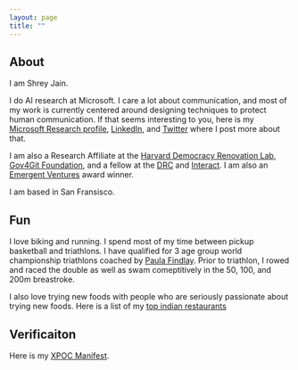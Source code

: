 ```yaml
---
layout: page
title: ""
---
```


## About 

I am Shrey Jain. 

I do AI research at Microsoft. I care a lot about communication, and most of my work is currently centered around designing techniques to protect human communication. If that seems interesting to you, here is my [Microsoft Research profile](https://www.microsoft.com/en-us/research/people/shreyjain/), [LinkedIn](https://www.linkedin.com/in/shrey-j-9869b213a/), and [Twitter](https://twitter.com/shreyjaineth) where I post more about that. 

I am also a Research Affiliate at the [Harvard Democracy Renovation Lab](https://gettingplurality.org/people/), [Gov4Git Foundation](https://gov4git.org/), and a fellow at the [DRC](https://thedrcenter.org/) and [Interact](https://joininteract.com/). I am also an [Emergent Ventures](https://www.mercatus.org/emergent-ventures) award winner.  

I am based in San Fransisco.

## Fun 

I love biking and running. I spend most of my time between pickup basketball and triathlons. I have qualified for 3 age group world championship triathlons coached by [Paula Findlay](https://www.instagram.com/paula_findlay/?hl=en). Prior to triathlon, I rowed and raced the double as well as swam comeptitively in the 50, 100, and 200m breastroke. 

I also love trying new foods with people who are seriously passionate about trying new foods. Here is a list of my [top indian restaurants](/indianfood.md)

## Verificaiton 

Here is my [XPOC Manifest](./xpoc-manifest.json). 
